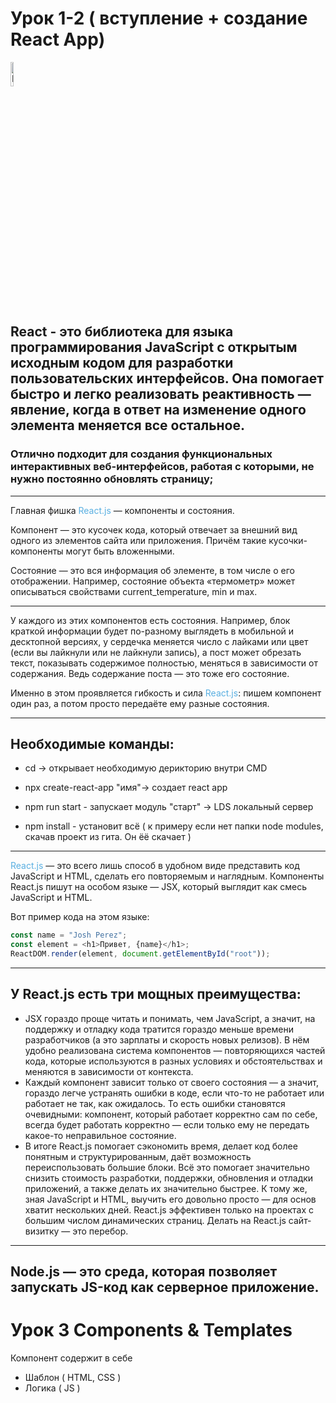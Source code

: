 # Урок 1-2 ( вступление + создание React App)

<image src="md-imgs/react_logo.png" alt="React logo" width="10%">

## React - это библиотека для языка программирования JavaScript с открытым исходным кодом для разработки пользовательских интерфейсов. Она помогает быстро и легко реализовать реактивность — явление, когда в ответ на изменение одного элемента меняется все остальное.

### Отлично подходит для создания функциональных интерактивных веб-интерфейсов, работая с которыми, не нужно постоянно обновлять страницу;

---

Главная фишка <span style="color:#59afe1">React.js</span> — компоненты и состояния.

Компонент — это кусочек кода, который отвечает за внешний вид одного из элементов сайта или приложения. Причём такие кусочки-компоненты могут быть вложенными.

Состояние — это вся информация об элементе, в том числе о его отображении. Например, состояние объекта «термометр» может описываться свойствами current_temperature, min и max.

---

У каждого из этих компонентов есть состояния. Например, блок краткой информации будет по-разному выглядеть в мобильной и десктопной версиях, у сердечка меняется число с лайками или цвет (если вы лайкнули или не лайкнули запись), а пост может обрезать текст, показывать содержимое полностью, меняться в зависимости от содержания. Ведь содержание поста — это тоже его состояние.

Именно в этом проявляется гибкость и сила <span style="color:#59afe1">React.js</span>: пишем компонент один раз, а потом просто передаёте ему разные состояния.

---

## Необходимые команды:

- cd -> открывает необходимую дерикторию внутри CMD
- npx create-react-app "имя"-> создает react app

- npm run start - запускает модуль "старт" -> LDS локальный сервер
- npm install - установит всё ( к примеру если нет папки node modules, скачав проект из гита. Он ёё скачает )

---

<span style="color:#59afe1">React.js</span> — это всего лишь способ в удобном виде представить код JavaScript и HTML, сделать его повторяемым и наглядным. Компоненты React.js пишут на особом языке — JSX, который выглядит как смесь JavaScript и HTML.

Вот пример кода на этом языке:

```js
const name = "Josh Perez";
const element = <h1>Привет, {name}</h1>;
ReactDOM.render(element, document.getElementById("root"));
```

---

## У React.js есть три мощных преимущества:

- JSX гораздо проще читать и понимать, чем JavaScript, а значит, на поддержку и отладку кода тратится гораздо меньше времени разработчиков (а это зарплаты и скорость новых релизов).
  В нём удобно реализована система компонентов — повторяющихся частей кода, которые используются в разных условиях и обстоятельствах и меняются в зависимости от контекста.
- Каждый компонент зависит только от своего состояния — а значит, гораздо легче устранять ошибки в коде, если что-то не работает или работает не так, как ожидалось. То есть ошибки становятся очевидными: компонент, который работает корректно сам по себе, всегда будет работать корректно — если только ему не передать какое-то неправильное состояние.
- В итоге React.js помогает сэкономить время, делает код более понятным и структурированным, даёт возможность переиспользовать большие блоки. Всё это помогает значительно снизить стоимость разработки, поддержки, обновления и отладки приложений, а также делать их значительно быстрее. К тому же, зная JavaScript и HTML, выучить его довольно просто — для основ хватит нескольких дней. React.js эффективен только на проектах с большим числом динамических страниц. Делать на React.js сайт-визитку — это перебор.

---

## Node.js — это среда, которая позволяет запускать JS-код как серверное приложение.

# Урок 3 Components & Templates

Компонент содержит в себе
- Шаблон ( HTML, CSS )
- Логика ( JS )